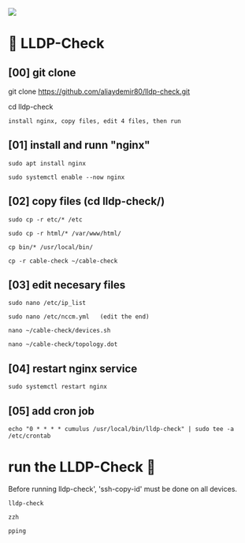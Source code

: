 ![](assets/nvidia.png)

# 🚀️ LLDP-Check

## [00] git clone  

git clone https://github.com/aliaydemir80/lldp-check.git

cd lldp-check

 ```install nginx, copy files, edit 4 files, then run```


## [01]  install and runn "nginx"
```
sudo apt install nginx

sudo systemctl enable --now nginx
```


## [02]  copy files (cd lldp-check/)
```
sudo cp -r etc/* /etc

sudo cp -r html/* /var/www/html/

cp bin/* /usr/local/bin/

cp -r cable-check ~/cable-check 
```


## [03]  edit necesary files
```
sudo nano /etc/ip_list    

sudo nano /etc/nccm.yml   (edit the end)

nano ~/cable-check/devices.sh

nano ~/cable-check/topology.dot
```


## [04]  restart nginx service
```
sudo systemctl restart nginx
```


## [05]  add cron job
```
echo "0 * * * * cumulus /usr/local/bin/lldp-check" | sudo tee -a /etc/crontab
```


 
# run the LLDP-Check 🚀️

Before running lldp-check', 'ssh-copy-id' must be done on all devices.
```
lldp-check
```
```
zzh
```
```
pping
```
